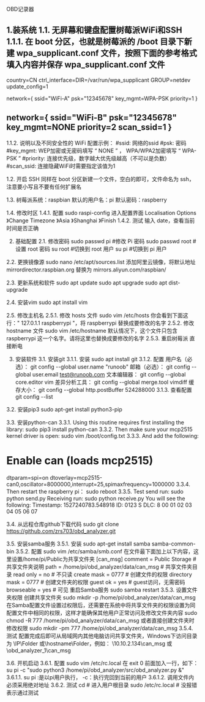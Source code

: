 OBD记录器

1.装系统
1.1. 无屏幕和键盘配置树莓派WiFi和SSH
1.1.1. 在 boot 分区，也就是树莓派的 /boot 目录下新建 wpa_supplicant.conf 文件，按照下面的参考格式填入内容并保存 wpa_supplicant.conf 文件
--------------------------------------------------------------------------------
country=CN
ctrl_interface=DIR=/var/run/wpa_supplicant GROUP=netdev
update_config=1
 
network={
ssid="WiFi-A"
psk="12345678"
key_mgmt=WPA-PSK
priority=1
}
 
network={
ssid="WiFi-B"
psk="12345678"
key_mgmt=NONE
priority=2
scan_ssid=1
}
--------------------------------------------------------------------------------
1.1.2. 说明以及不同安全性的 WiFi 配置示例：
#ssid: 		网络的ssid
#psk: 		密码
#key_mgmt: 	WEP加密或无密码填写 “ NONE ” ， WPA/WPA2加密填写 “ WPA-PSK ”
#priority:		连接优先级，数字越大优先级越高（不可以是负数）
#scan_ssid:	连接隐藏WiFi时需要指定该值为1

1.2. 开启 SSH
同样在 boot 分区新建一个文件，空白的即可，文件命名为 ssh，注意要小写且不要有任何扩展名

1.3. 树莓派系统：raspbian
默认的用户名：pi
默认密码：raspberry

1.4. 修改时区
1.4.1. 配置
sudo raspi-config 进入配置界面
Localisation Options 》Change Timezone 》Asia 》Shanghai 》Finish
1.4.2. 测试
输入 date，查看当前时间是否正确

2. 基础配置
2.1. 修改密码
sudo passwd pi		#修改 Pi 密码 
sudo passwd root 		#设置 root 密码 
su root 				#切换到 root 用户 
su pi				#切换到 pi 用户

2.2. 更换镜像源
sudo nano /etc/apt/sources.list
添加阿里云镜像，将默认地址 mirrordirector.raspbian.org 替换为 mirrors.aliyun.com/raspbian/

2.3. 更新系统和软件
sudo apt update
sudo apt upgrade
sudo apt dist-upgrade

2.4. 安装vim
sudo apt install vim

2.5. 修改主机名
2.5.1. 修改 hosts 文件
sudo vim /etc/hosts
你会看到下面这行：" 127.0.1.1    raspberrypi "，将 raspberrypi 替换成要修改的名字
2.5.2. 修改 hostname 文件
sudo vim /etc/hostname
默认情况下，这个文件只包含 raspberrypi 这一个名字。请将这里也替换成要修改的名字
2.5.3. 重启树莓派
直接断电

3. 安装软件
3.1. 安装git
3.1.1. 安装
sudo apt install git
3.1.2. 配置
用户名（必选）：	git config --global user.name "runoob"
邮箱（必选）：	git config --global user.email test@runoob.com
文本编辑器：		git config --global core.editor vim
差异分析工具： 	git config --global merge.tool vimdiff
缓存大小：		git config --global http.postBuffer 524288000
3.1.3. 查看配置
git config --list

3.2. 安装pip3
sudo apt-get install python3-pip

3.3. 安装python-can
3.3.1. Using this routine requires first installing the library:
sudo pip3 install python-can
3.3.2. Then make sure your mcp2515 kernel driver is open:
sudo vim /boot/config.txt
3.3.3. And add the following:
# Enable can (loads mcp2515)
dtparam=spi=on
dtoverlay=mcp2515-can0,oscillator=8000000,interrupt=25,spimaxfrequency=1000000
3.3.4. Then restart the raspberry pi：
sudo reboot
3.3.5. Test
send run:
sudo python send.py
Receiving run:
sudo python receive.py
You will see the following:
Timestamp: 1527240783.548918        ID: 0123    S          DLC: 8    00 01 02 03 04 05 06 07

3.4. 从远程仓库github下载代码
 sudo git clone https://github.com/zrs703/obd_analyzer.git

3.5. 安装samba服务
3.5.1. 安装
sudo apt-get install samba samba-common-bin
3.5.2. 配置
sudo vim /etc/samba/smb.conf
在文件最下面加上以下内容，这里设置/home/pi/Public为共享文件夹
[can_msg]
   comment = Public Storage  					# 共享文件夹说明
   path = /home/pi/obd_analyzer/data/can_msg 	# 共享文件夹目录
   read only = no 							# 不只读
   create mask = 0777 						# 创建文件的权限
   directory mask = 0777 					# 创建文件夹的权限
   guest ok = yes 							# guest访问，无需密码
   browseable = yes 						# 可见
重启Samba服务
sudo samba restart
3.5.3. 设置文件夹权限
创建共享文件夹
sudo mkdir -p /home/pi/obd_analyzer/data/can_msg
在Samba配置文件设置过权限后，还需要在系统中将共享文件夹的权限设置为同配置文件中相同的权限，这样才能确保其他用户正常访问及修改文件夹内容
sudo chmod -R 777 /home/pi/obd_analyzer/data/can_msg
或者直接创建文件夹时修改权限
sudo mkdir -pm 777 /home/pi/obd_analyzer/data/can_msg
3.5.4. 测试
配置完成后即可从局域网内其他电脑访问共享文件夹，Windows下访问目录为 \\IP\Folder 或\\hostname\Folder，例如：
\\10.10.2.134\can_msg 
或
\\obd_analyzer_1\can_msg

3.6. 开机启动
3.6.1. 配置
sudo vim /etc/rc.local
在 exit 0 前面加入一行，如下：
su pi -c "sudo python3  /home/pi/obd_analyzer/src/obd_analyzer.py  &"
3.6.1.1. su pi :是以pi用户执行，  -c：执行完回到当前的用户
3.6.1.2. 调用文件内必须采用绝对地址
3.6.2. 测试
cd 				# 进入用户根目录
sudo /etc/rc.local 	# 没报错表示通过测试
